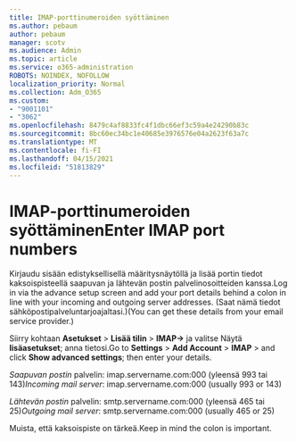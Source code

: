 ```yaml
---
title: IMAP-porttinumeroiden syöttäminen
ms.author: pebaum
author: pebaum
manager: scotv
ms.audience: Admin
ms.topic: article
ms.service: o365-administration
ROBOTS: NOINDEX, NOFOLLOW
localization_priority: Normal
ms.collection: Adm_O365
ms.custom:
- "9001101"
- "3062"
ms.openlocfilehash: 8479c4af8833fc4f1dbc66ef3c59a4e24290b83c
ms.sourcegitcommit: 8bc60ec34bc1e40685e3976576e04a2623f63a7c
ms.translationtype: MT
ms.contentlocale: fi-FI
ms.lasthandoff: 04/15/2021
ms.locfileid: "51813829"
---
```

# <a name="enter-imap-port-numbers"></a><span data-ttu-id="d1669-102">IMAP-porttinumeroiden syöttäminen</span><span class="sxs-lookup"><span data-stu-id="d1669-102">Enter IMAP port numbers</span></span>

<span data-ttu-id="d1669-103">Kirjaudu sisään edistyksellisellä määritysnäytöllä ja lisää portin tiedot kaksoispisteellä saapuvan ja lähtevän postin palvelinosoitteiden kanssa.</span><span class="sxs-lookup"><span data-stu-id="d1669-103">Log in via the advance setup screen and add your port details behind a colon in line with your incoming and outgoing server addresses.</span></span> <span data-ttu-id="d1669-104">(Saat nämä tiedot sähköpostipalveluntarjoajaltasi.)</span><span class="sxs-lookup"><span data-stu-id="d1669-104">(You can get these details from your email service provider.)</span></span> 

<span data-ttu-id="d1669-105">Siirry kohtaan **Asetukset**  >  **Lisää tilin**  >  **IMAP->** ja valitse Näytä **lisäasetukset**; anna tietosi.</span><span class="sxs-lookup"><span data-stu-id="d1669-105">Go to **Settings** > **Add Account** > **IMAP** > and click **Show advanced settings**; then enter your details.</span></span> 

<span data-ttu-id="d1669-106">*Saapuvan postin* palvelin: imap.servername.com:000 (yleensä 993 tai 143)</span><span class="sxs-lookup"><span data-stu-id="d1669-106">*Incoming mail server*: imap.servername.com:000 (usually 993 or 143)</span></span> 

<span data-ttu-id="d1669-107">*Lähtevän postin* palvelin: smtp.servername.com:000 (yleensä 465 tai 25)</span><span class="sxs-lookup"><span data-stu-id="d1669-107">*Outgoing mail server*: smtp.servername.com:000 (usually 465 or 25)</span></span> 

<span data-ttu-id="d1669-108">Muista, että kaksoispiste on tärkeä.</span><span class="sxs-lookup"><span data-stu-id="d1669-108">Keep in mind the colon is important.</span></span> 
